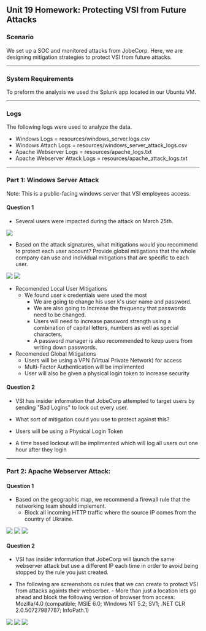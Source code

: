 ## Unit 19 Homework: Protecting VSI from Future Attacks

### Scenario

We set up a SOC and monitored attacks from JobeCorp. Here, we are designing mitigation strategies to protect VSI from future attacks. 

---

### System Requirements 

To preform the analysis we used the Splunk app located in our Ubuntu VM.

---

### Logs

The following logs were used to analyze the data.
- Windows Logs = resources/windows_server.logs.csv
- Windows Attach Logs = resources/windows_server_attack_logs.csv
- Apache Webserver Logs = resources/apache_logs.txt
- Apache Webserver Attack Logs = resources/apache_attack_logs.txt

---

### Part 1: Windows Server Attack

Note: This is a public-facing windows server that VSI employees access.
 
#### Question 1
- Several users were impacted during the attack on March 25th.

![](https://github.com/jamesdewhirst/Examples/blob/main/Homework/Images/19-SIEMs-2/20210506_00001.png)

- Based on the attack signatures, what mitigations would you recommend to protect each user account? Provide global mitigations that the whole company can use and individual mitigations that are specific to each user.

![](https://github.com/jamesdewhirst/Examples/blob/main/Homework/Images/19-SIEMs-2/20210506_00002.png)
![](https://github.com/jamesdewhirst/Examples/blob/main/Homework/Images/19-SIEMs-2/20210506_00003.png)

- Recomended Local User Mitigations
   - We found user `k` credentials were used the most
     - We are going to change his user k's user name and password.
     - We are also going to increase the frequency that passwords need to be changed.
     - Users will need to increase password strength using a combination of capital letters, numbers as well as special characters.
     - A password manager is also recommended to keep users from writing down passwords.
- Recomended Global Mitigations
   - Users will be using a VPN (Virtual Private Network) for access
   - Multi-Factor Authentication will be implimented
   - User will also be given a physical login token to increase security
  
#### Question 2
- VSI has insider information that JobeCorp attempted to target users by sending "Bad Logins" to lock out every user.
- What sort of mitigation could you use to protect against this?

- Users will be using a Physical Login Token
- A time based lockout will be implimented which will log all users out one hour after they login

---

### Part 2: Apache Webserver Attack:

#### Question 1
- Based on the geographic map, we recommend a firewall rule that the networking team should implement.
  - Block all incoming HTTP traffic where the source IP comes from the country of Ukraine.

![](https://github.com/jamesdewhirst/Examples/blob/main/Homework/Images/19-SIEMs-2/20210506_00004.png)
![](https://github.com/jamesdewhirst/Examples/blob/main/Homework/Images/19-SIEMs-2/20210506_00005.png)
![](https://github.com/jamesdewhirst/Examples/blob/main/Homework/Images/19-SIEMs-2/20210506_00006.png)
  
#### Question 2

- VSI has insider information that JobeCorp will launch the same webserver attack but use a different IP each time in order to avoid being stopped by the rule you just created.

- The following are screenshots os rules that we can create to protect VSI from attacks againts their webserber.   - More than just a location lets go ahead and block the following verzion of browser from access: Mozilla/4.0 (compatible; MSIE 6.0; Windows NT 5.2; SV1; .NET CLR 2.0.50727987787; InfoPath.1)
  
![](https://github.com/jamesdewhirst/Examples/blob/main/Homework/Images/19-SIEMs-2/20210506_00007.png)
![](https://github.com/jamesdewhirst/Examples/blob/main/Homework/Images/19-SIEMs-2/20210506_00008.png)
![](https://github.com/jamesdewhirst/Examples/blob/main/Homework/Images/19-SIEMs-2/20210506_00009.png)
